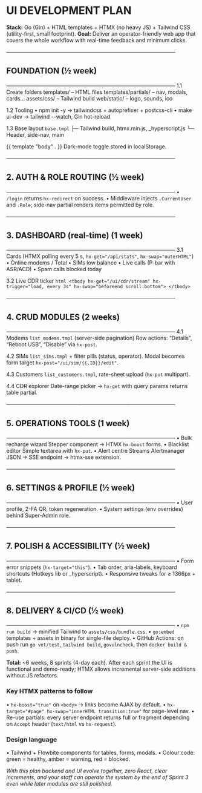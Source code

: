 # UI DEVELOPMENT PLAN

**Stack:** Go (Gin) + HTML templates + HTMX (no heavy JS) + Tailwind CSS (utility-first, small footprint).
**Goal:** Deliver an operator-friendly web app that covers the whole workflow with real-time feedback and minimum clicks.

─────────────────────────────────────────────

## FOUNDATION (½ week)
─────────────────────────────────────────────
1.1 Create folders
    templates/          – HTML files
    templates/partials/ – nav, modals, cards…
    assets/css/         – Tailwind build
    web/static/         – logo, sounds, ico

1.2 Tooling
    • npm init -y → tailwindcss + autoprefixer + postcss-cli
    • make ui-dev → tailwind --watch, Gin hot-reload

1.3 Base layout `base.tmpl`
    ├─ <head> Tailwind build, htmx.min.js, _hyperscript.js
    └─ Header, side-nav, main <div id="page"> {{ template "body" . }}
    Dark-mode toggle stored in localStorage.

─────────────────────────────────────────────
## 2. AUTH & ROLE ROUTING (½ week)
─────────────────────────────────────────────
• `/login` returns `hx-redirect` on success.
• Middleware injects `.CurrentUser` and `.Role`; side-nav partial renders items permitted by role.

─────────────────────────────────────────────
## 3. DASHBOARD (real-time) (1 week)
─────────────────────────────────────────────
3.1 Cards (HTMX polling every 5 s, `hx-get="/api/stats"`, `hx-swap="outerHTML"`)
    • Online modems / Total
    • SIMs low balance
    • Live calls (P-bar with ASR/ACD)
    • Spam calls blocked today

3.2 Live CDR ticker
    ```html
    <tbody hx-get="/ui/cdr/stream" hx-trigger="load, every 3s" hx-swap="beforeend scroll:bottom">
    </tbody>
    ```

─────────────────────────────────────────────
## 4. CRUD MODULES (2 weeks)
─────────────────────────────────────────────
4.1 Modems
    `list_modems.tmpl` (server-side pagination)
    Row actions: “Details”, “Reboot USB”, “Disable” via `hx-post`.

4.2 SIMs
    `list_sims.tmpl` + filter pills (status, operator).
    Modal becomes form target `hx-post="/ui/sim/{{.ID}}/edit"`.

4.3 Customers
    `list_customers.tmpl`, rate-sheet upload (`hx-put` multipart).

4.4 CDR explorer
    Date-range picker → `hx-get` with query params returns table partial.

─────────────────────────────────────────────
## 5. OPERATIONS TOOLS (1 week)
─────────────────────────────────────────────
• Bulk recharge wizard
    Stepper component → HTMX `hx-boost` forms.
• Blacklist editor
    Simple textarea with `hx-put`.
• Alert centre
    Streams Alertmanager JSON → SSE endpoint → htmx-sse extension.

─────────────────────────────────────────────
## 6. SETTINGS & PROFILE (½ week)
─────────────────────────────────────────────
• User profile, 2-FA QR, token regeneration.
• System settings (env overrides) behind Super-Admin role.

─────────────────────────────────────────────
## 7. POLISH & ACCESSIBILITY (½ week)
─────────────────────────────────────────────
• Form error snippets (`hx-target="this"`).
• Tab order, aria-labels, keyboard shortcuts (Hotkeys lib or _hyperscript).
• Responsive tweaks for ≥ 1366px + tablet.

─────────────────────────────────────────────
## 8. DELIVERY & CI/CD (½ week)
─────────────────────────────────────────────
• `npm run build` → minified Tailwind to `assets/css/bundle.css`.
• `go:embed` templates + assets in binary for single-file deploy.
• GitHub Actions: on push run `go vet/test`, `tailwind build`, `govulncheck`, then `docker build & push`.

**Total:** ~6 weeks, 8 sprints (4-day each).
After each sprint the UI is functional and demo-ready; HTMX allows incremental server-side additions without JS refactors.

### Key HTMX patterns to follow
• `hx-boost="true"` on `<body>` → links become AJAX by default.
• `hx-target="#page" hx-swap="innerHTML transition:true"` for page-level nav.
• Re-use partials: every server endpoint returns full or fragment depending on `Accept` header (`text/html` vs `hx-request`).

### Design language
• Tailwind + Flowbite components for tables, forms, modals.
• Colour code: green = healthy, amber = warning, red = blocked.

*With this plan backend and UI evolve together, zero React, clear increments, and your staff can operate the system by the end of Sprint 3 even while later modules are still polished.*
